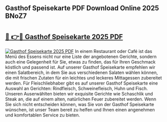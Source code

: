 ## Gasthof Speisekarte PDF Download Online 2025 BNoZ7

# <h2><a href="http://gccceg.nevu.top/?p=Gasthof+Speisekarte">🔗 👉🔴 Gasthof Speisekarte 2025 PDF</a></h2>

[![Gasthof Speisekarte 2025 PDF](https://i.imgur.com/dBaPXMq.png)](http://gccceg.nevu.top/?p=Gasthof+Speisekarte)
In einem Restaurant oder Café ist das Menü des Essens nicht nur eine Liste der angebotenen Gerichte, sondern auch eine Gelegenheit für Sie, etwas zu finden, das für Ihren Geschmack köstlich und passend ist. Auf unserer Gasthof Speisekarte empfehlen wir einen Salatbereich, in dem Sie aus verschiedenen Salaten wählen können, die mit frischen Zutaten für ein leichtes und leckeres Mittagessen zubereitet werden. Für Fleischliebhaber gibt es auf unserer Gasthof Speisekarte eine Auswahl an Gerichten: Rindfleisch, Schweinefleisch, Huhn und Fisch. Unseren Auserwählten bieten wir exquisite Gerichte wie Schaschlik und Steak an, die auf einem alten, natürlichen Feuer zubereitet werden. Wenn Sie sich nicht entscheiden können, was Sie von der Gasthof Speisekarte wünschen, ist unser Team bereit zu helfen und Ihnen einen angenehmen und komfortablen Service zu bieten.
